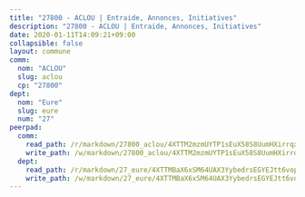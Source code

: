 ```yaml
---
title: "27800 - ACLOU | Entraide, Annonces, Initiatives"
description: "27800 - ACLOU | Entraide, Annonces, Initiatives"
date: 2020-01-11T14:09:21+09:00
collapsible: false
layout: commune
comm:
  nom: "ACLOU"
  slug: aclou
  cp: "27800"
dept:
  nom: "Eure"
  slug: eure
  num: "27"
peerpad:
  comm:
    read_path: /r/markdown/27800_aclou/4XTTM2mzmUYTP1sEuX58S8UumHXirrqxg3cdeLBgRJFbJFaad
    write_path: /w/markdown/27800_aclou/4XTTM2mzmUYTP1sEuX58S8UumHXirrqxg3cdeLBgRJFbJFaad-K3TgTiZM5qP3WBwCTwXnbx9JTLZzw9iy4XBPyWqX3sdC1HmehsD7ZqVAAzYJTu7V7xNQZxWbyyyh2o2xyfW3EFkpEmSi5yuT2YyQg8ZWgPhffu4VBgfdRTXpEn1sGt545i86zM5s
  dept:
    read_path: /r/markdown/27_eure/4XTTMBaX6xSM64UAX3YybedrsEGYEJtt6vopdQsPEFtGijgwg
    write_path: /w/markdown/27_eure/4XTTMBaX6xSM64UAX3YybedrsEGYEJtt6vopdQsPEFtGijgwg-K3TgUmjy61Gu7ZFzjoVmiacXP2Rc4pq6sxVCYUX3mFQZWQw9yCKsEoAMagtuW4jJTYhK96DsWW4cPmZLagvQNZ34BscGcu4btrtJibt18c1mpqofaWe6Q3RartDiuMTjY7NrsH4r
---
```


